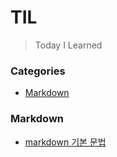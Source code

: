 # TIL

> Today I Learned

### Categories
 - [Markdown](###Markdown)


### Markdown
  - [markdown 기본 문법](Markdown/20220321%20Markdown_Basic.md)

